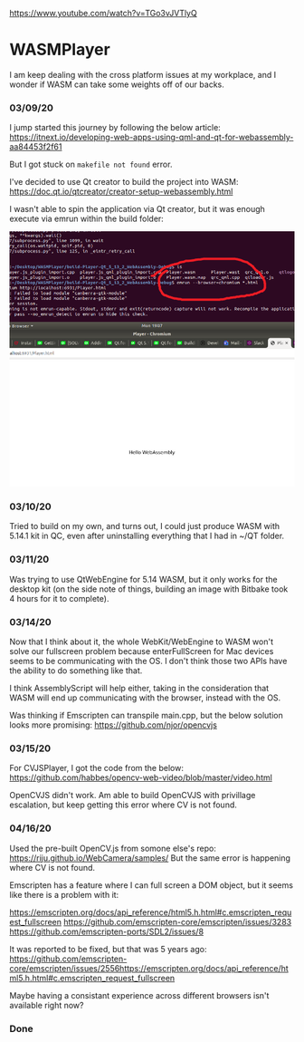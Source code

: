 https://www.youtube.com/watch?v=TGo3vJVTlyQ

# WASMPlayer
I am keep dealing with the cross platform issues at my workplace, and I wonder if WASM can take some weights off of our backs.

### 03/09/20
I jump started this journey by following the below article:
https://itnext.io/developing-web-apps-using-qml-and-qt-for-webassembly-aa84453f2f61

But I got stuck on ```makefile not found``` error.

I've decided to use Qt creator to build the project into WASM:
https://doc.qt.io/qtcreator/creator-setup-webassembly.html

I wasn't able to spin the application via Qt creator, but it was enough execute via emrun
within the build folder:

![Image description](https://github.com/dlee67/WASMPlayer/blob/master/final_prod.png)

### 03/10/20

Tried to build on my own, and turns out, I could just produce WASM with 5.14.1 kit in QC,
even after uninstalling everything that I had in ~/QT folder.

### 03/11/20

Was trying to use QtWebEngine for 5.14 WASM, but it only works for the desktop kit
(on the side note of things, building an image with Bitbake took 4 hours for it to complete).

### 03/14/20

Now that I think about it, the whole WebKit/WebEngine to WASM won't solve our fullscreen problem because enterFullScreen for Mac devices seems to be communicating with the OS. I don't think those two APIs have the ability to do something like that.

I think AssemblyScript will help either, taking in the consideration that WASM will end up
communicating with the browser, instead with the OS.

Was thinking if Emscripten can transpile main.cpp, 
but the below solution looks more promising:
https://github.com/njor/opencvjs

### 03/15/20
For CVJSPlayer, I got the code from the below:
https://github.com/habbes/opencv-web-video/blob/master/video.html

OpenCVJS didn't work.
Am able to build OpenCVJS with privillage escalation, but keep getting this error where CV is not found.

### 04/16/20
Used the pre-built OpenCV.js from somone else's repo: https://riju.github.io/WebCamera/samples/
But the same error is happening where CV is not found.

Emscripten has a feature where I can full screen a DOM object, but 
it seems like there is a problem with it:

https://emscripten.org/docs/api_reference/html5.h.html#c.emscripten_request_fullscreen
https://github.com/emscripten-core/emscripten/issues/3283
https://github.com/emscripten-ports/SDL2/issues/8

It was reported to be fixed, but that was 5 years ago:
https://github.com/emscripten-core/emscripten/issues/2556https://emscripten.org/docs/api_reference/html5.h.html#c.emscripten_request_fullscreen

Maybe having a consistant experience across different browsers isn't available
right now?

### Done
